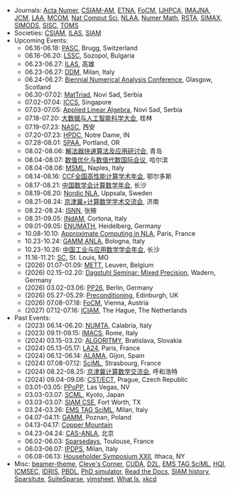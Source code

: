 * Journals: [Acta Numer](https://www.cambridge.org/core/journals/acta-numerica), [CSIAM-AM](https://www.global-sci.org/csiam-am), [ETNA](https://etna.math.kent.edu), [FoCM](https://link.springer.com/journal/10208), [IJHPCA](https://journals.sagepub.com/home/HPC), [IMAJNA](https://academic.oup.com/imajna), [JCM](https://www.global-sci.org/jcm), [LAA](https://www.sciencedirect.com/journal/linear-algebra-and-its-applications), [MCOM](https://www.ams.org/cgi-bin/mstrack/accepted_papers/mcom?active=press), [Nat Comput Sci](https://www.nature.com/natcomputsci), [NLAA](https://onlinelibrary.wiley.com/journal/10991506), [Numer Math](https://link.springer.com/journal/211), [RSTA](https://royalsocietypublishing.org/journal/rsta), [SIMAX](https://epubs.siam.org/journal/sjmael), [SIMODS](https://epubs.siam.org/journal/sjmdaq), [SISC](https://epubs.siam.org/journal/sjoce3), [TOMS](https://dl.acm.org/journal/toms)
* Societies: [CSIAM](http://csiam.org.cn), [ILAS](https://ilasic.org), [SIAM](https://www.siam.org)
* Upcoming Events:
   - 06.16-06.18: [PASC](https://pasc25.pasc-conference.org/), Brugg, Switzerland
   - 06.16-06.20: [LSSC](https://parallel.bas.bg/Conferences/SciCom25/), Sozopol, Bulgaria
   - 06.23-06.27: [ILAS](https://ilas2025.tw), 高雄
   - 06.23-06.27: [DDM](https://www.dd29.polimi.it), Milan, Italy
   - 06.24-06.27: [Biennial Numerical Analysis Conference](https://numericalanalysisconference.org.uk), Glasgow, Scotland
   - 06.30-07.02: [MatTriad](https://mattriad2025.pmf.uns.ac.rs), Novi Sad, Serbia
   - 07.02-07.04: [ICCS](https://www.iccs-meeting.org/), Singapore
   - 07.03-07.05: [Applied Linear Algebra](https://ala2025.pmf.uns.ac.rs), Novi Sad, Serbia
   - 07.18-07.20: [大数据与人工智能科学大会](http://bdai2025.icrp.xjtu.edu.cn/), 桂林
   - 07.19-07.23: [NASC](https://lsec.cc.ac.cn/~NASCNAG/NASC_pages/Conf_pages/NASC25_pages/), 西安
   - 07.20-07.23: [HPDC](https://hpdc.sci.utah.edu/), Notre Dame, IN
   - 07.28-08.01: [SPAA](https://spaa.acm.org/), Portland, OR
   - 08.02-08.06: [解法器快速算法及应用研讨会](https://solver-conference.cn), 青岛
   - 08.04-08.07: [数值优化与数值代数国际会议](https://lsec.cc.ac.cn/~icnonla25/), 哈尔滨
   - 08.04-08.08: [MSML](https://sites.google.com/view/msml2025), Naples, Italy
   - 08.14-08.16: [CCF全国高性能计算学术年会](https://ccf.org.cn/hpcchina2025), 鄂尔多斯
   - 08.17-08.21: [中国数学会计算数学年会](https://my.31huiyi.com/site/pages/index/index?pageId=dcfa0000-b665-5ae1-afd9-08dd553be668), 长沙
   - 08.19-08.20: [Nordic NLA](http://nordic-nla.eu/uppsala-meeting-2025/), Uppsala, Sweden
   - 08.21-08.24: [京津冀+计算数学学术交流会](https://www.math.sdu.edu.cn/info/1019/20787.htm), 济南
   - 08.22-08.24: [ISNN](https://conference.cs.cityu.edu.hk/isnn/), 张掖
   - 08.31-09.05: [INdAM](https://events.dm.unipi.it/event/307/), Cortona, Italy
   - 09.01-09.05: [ENUMATH](http://www.enumath2025.eu), Heidelberg, Germany
   - 10.08-10.10: [Approximate Computing in NLA](https://approxcomputing.sciencesconf.org/), Paris, France
   - 10.23-10.24: [GAMM ANLA](https://eventi.unibo.it/gamm-anla-2025), Bologna, Italy
   - 10.23-10.26: [中国工业与应用数学学会年会](https://meeting.csiam.org.cn/), 长沙
   - 11.16-11.21: [SC](https://sc25.supercomputing.org), St. Louis, MO
   - (2026) 01.07-01.09: [METT](https://www.igpm.rwth-aachen.de/workshop/mett2023), Leuven, Belgium
   - (2026) 02.15-02.20: [Dagstuhl Seminar: Mixed Precision](https://www.dagstuhl.de/26081), Wadern, Germany
   - (2026) 03.02-03.06: [PP26](https://www.siam.org/conferences/cm/conference/pp26), Berlin, Germany
   - (2026) 05.27-05.29: [Preconditioning](https://www.math.emory.edu/~yxi26/Precond24/), Edinburgh, UK
   - (2026) 07.08-07.18: [FoCM](https://focm2026.org), Vienna, Austria
   - (2027) 07.12-07.16: [ICIAM](https://iciam2027.org), The Hague, The Netherlands
* Past Events:
   - (2023) 06.14-06.20: [NUMTA](https://www.numta.org), Calabria, Italy
   - (2023) 09.11-09.15: [IMACS](https://www.imacs2023.eu/), Rome, Italy
   - (2024) 03.15-03.20: [ALGORITMY](https://www.math.sk/alg2024/), Bratislava, Slovakia
   - (2024) 05.13-05.17: [LA24](https://www.siam.org/conferences/cm/conference/la24), Paris, France
   - (2024) 06.12-06.14: [ALAMA](https://www.unioviedo.es/alama2024/), Gijon, Spain
   - (2024) 07.08-07.12: [SciML](https://irma.math.unistra.fr/~micheldansac/SciML2024/), Strasbourg, France
   - (2024) 08.22-08.25: [京津冀计算数学交流会](https://math.imu.edu.cn/info/1032/2102.htm), 呼和浩特
   - (2024) 09.04-09.06: [CST/ECT](https://www.civil-comp.info/diary/), Prague, Czech Republic
   - 03.01-03.05: [PPoPP](https://ppopp25.sigplan.org/), Las Vegas, NV
   - 03.03-03.07: [SCML](https://scml.jp/), Kyoto, Japan
   - 03.03-03.07: [SIAM CSE](https://www.siam.org/conferences/cm/conference/cse25), Fort Worth, TX
   - 03.24-03.26: [EMS TAG SciML](https://www.mate.polimi.it/events/EMS-TAG-SciML-25/), Milan, Italy
   - 04.07-04.11: [GAMM](https://jahrestagung.gamm-ev.de/annual-meeting-2025/), Poznan, Poland
   - 04.13-04.17: [Copper Mountain](https://grandmaster.colorado.edu/copper/)
   - 04.23-04.24: [CAS-ANLA](https://bvieuble.me/casanla/), 北京
   - 06.02-06.03: [Sparsedays](https://sparsedays.cerfacs.fr/), Toulouse, France
   - 06.03-06.07: [IPDPS](https://www.ipdps.org/), Milan, Italy
   - 06.08-06.13: [Householder Symposium XXII](https://householder-symposium.github.io), Ithaca, NY
* Misc: [beamer-theme](https://hartwork.org/beamer-theme-matrix/), [Cleve's Corner](https://blogs.mathworks.com/cleve/), [CUDA](https://docs.nvidia.com/cuda/), [D2L](http://d2l.ai), [EMS TAG SciML](https://ems-tag-sciml.github.io), [HQI](https://www.hqi.fr/en/), [ICMSEC](https://www.cc.ac.cn/), [IDRIS](http://www.idris.fr/formations/supports_de_cours.html), [PBDL](https://physicsbaseddeeplearning.org/), [PhD simulator](https://research.wmz.ninja/projects/phd/index.html), [Read the Docs](https://about.readthedocs.com/), [SIAM history](http://history.siam.org), [Sparsitute](https://sparsitute.lbl.gov/), [SuiteSparse](https://sparse.tamu.edu), [vimsheet](https://vimsheet.com), [What Is](https://nhigham.com/index-of-what-is-articles/), [xkcd](https://xkcd.com)